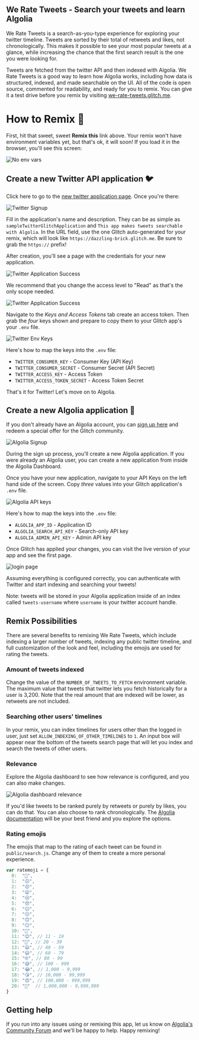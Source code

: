 ## We Rate Tweets - Search your tweets and learn Algolia

We Rate Tweets is a search-as-you-type experience for exploring your twitter timeline. Tweets are sorted by their total of retweets and likes, not chronologically. This makes it possible to see your most popular tweets at a glance, while increasing the chance that the first search result is the one you were looking for.

Tweets are fetched from the twitter API and then indexed with Algolia. We Rate Tweets is a good way to learn how Algolia works, including how data is structured, indexed, and made searchable on the UI. All of the code is open source, commented for readability, and ready for you to remix. You can give it a test drive before you remix by visiting [we-rate-tweets.glitch.me](https://we-rate-tweets.glitch.me).

# How to Remix 🎏

First, hit that sweet, sweet **Remix this** link above. Your remix won't have environment variables yet, but that's ok, it will soon! If you load it in the browser, you'll see this screen:

![No env vars](https://cl.ly/080f353I072p/Screenshot%202017-10-18%2018.40.15.png "No env vars yet")


## Create a new Twitter API application 🐦

Click here to go to the [new twitter application page](https://apps.twitter.com/app/new). Once you're there:

![Twitter Signup](https://cl.ly/1W0F2m2s2l1r/twitterSignUp.png "Twitter Signup")

Fill in the application's name and description. They can be as simple as `sampleTwitterGlitchApplication` and `This app makes tweets searchable with Algolia`. In the URL field, use the one Glitch auto-generated for your remix, which will look like `https://dazzling-brick.glitch.me`. Be sure to grab the `https://` prefix!

After creation, you'll see a page with the credentials for your new application.

![Twitter Application Success](https://cl.ly/2d1d1y2U3P0O/twitterApplicationSuccess.png "Twitter Application Success")

We recommend that you change the access level to "Read" as that's the only scope needed.

![Twitter Application Success](https://cl.ly/3k1U242K3f3I/twitterRWAcess.png "Twitter Read Write Access")

Navigate to the *Keys and Access Tokens* tab create an access token. Then grab the _four_ keys shown and prepare to copy them to your Glitch app's your `.env` file.

![Twitter Env Keys](https://cl.ly/2l1G0Y2R1E0F/twitterKeysWithReadOnly.png "Twitter Keys")

Here's how to map the keys into the `.env` file:

- `TWITTER_CONSUMER_KEY` - Consumer Key (API Key)  
- `TWITTER_CONSUMER_SECRET` - Consumer Secret (API Secret)
- `TWITTER_ACCESS_KEY` - Access Token
- `TWITTER_ACCESS_TOKEN_SECRET` - Access Token Secret

That's it for Twitter! Let's move on to Algolia.

## Create a new Algolia application 🔎

If you don't already have an Algolia account, you can [sign up here](https://www.algolia.com/cc/glitch) and redeem a special offer for the Glitch community.

![Algolia Signup](https://cl.ly/3D2J003f3i2J/algoliaSignupGlitchGitHubOauthSmall.png "Algolia Signup")

During the sign up process, you'll create a new Algolia application. If you were already an Algolia user, you can create a new application from inside the Algolia Dashboard.

Once you have your new application, navigate to your API Keys on the left hand side of the screen. Copy _three_ values into your Glitch application's `.env` file.

![Algolia API keys](https://cl.ly/3D2J003f3i2J/algoliaSignupGlitchGitHubOauthSmall.png "Algolia API keys")

Here's how to map the keys into the `.env` file:

- `ALGOLIA_APP_ID` - Application ID
- `ALGOLIA_SEARCH_API_KEY` - Search-only API key
- `ALGOLIA_ADMIN_API_KEY` - Admin API key

Once Glitch has applied your changes, you can visit the live version of your app and see the first page.

![login page](https://cl.ly/1N3M2o3T0l11/Screenshot%202017-10-19%2017.23.35.png "login page")

Assuming everything is configured correctly, you can authenticate with Twitter and start indexing and searching your tweets!

Note: tweets will be stored in your Algolia application inside of an index called `tweets-username` where `username` is your twitter account handle.

## Remix Possibilities

There are several benefits to remixing We Rate Tweets, which include indexing a larger number of tweets, indexing any public twitter timeline, and full customization of the look and feel, including the emojis are used for rating the tweets.

### Amount of tweets indexed

Change the value of the `NUMBER_OF_TWEETS_TO_FETCH` environment variable. The maximum value that tweets that twitter lets you fetch historically for a user is 3,200. Note that the real amount that are indexed will be lower, as retweets are not included.

### Searching other users' timelines

In your remix, you can index timelines for users other than the logged in user, just set `ALLOW_INDEXING_OF_OTHER_TIMELINES` to `1`. An input box will appear near the bottom of the tweets search page that will let you index and search the tweets of other users.

### Relevance

Explore the Algolia dashboard to see how relevance is configured, and you can also make changes.

![Algolia dashboard relevance](https://cl.ly/0E0J2B100q0m/Screenshot%202017-10-19%2017.27.06.png "Algolia dashboard relevance")

If you'd like tweets to be ranked purely by retweets or purely by likes, you can do that. You can also choose to rank chronologically. The [Algolia documentation](https://algolia.com/docs) will be your best friend and you explore the options.


### Rating emojis

The emojis that map to the rating of each tweet can be found in `public/search.js`. Change any of them to create a more personal experience.

``` javascript
var ratemoji = {
  0:  "💩",
  1:  "😖",
  2:  "😣",
  3:  "😦",
  4:  "😒",
  5:  "😞",
  6:  "😐",
  7:  "😑",
  8:  "🙃",
  9:  "😏",
  10: "🤔",
  11: "😌", // 11 - 19
  12: "🙂", // 20 - 39
  13: "😃", // 40 - 59
  14: "😃", // 60 - 79
  15: "🤓", // 80 - 99
  16: "😅", // 100 - 999
  17: "😂", // 1,000 - 9,999
  18: "😘", // 10,000 - 99,999
  19: "😍", // 100,000 - 999,999
  20: "🦄"  // 1,000,000 - 9,999,999
}
```

## Getting help

If you run into any issues using or remixing this app, let us know on [Algolia's Community Forum](https://discourse.algolia.com/) and we'll be happy to help. Happy remixing!
